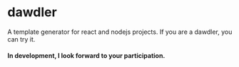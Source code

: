 # dawdler
A template generator for react and nodejs projects. If you are a dawdler, you can try it.

#### In development, I look forward to your participation.
